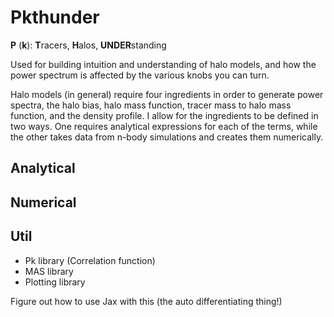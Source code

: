 # Pkthunder

**P** (**k**): **T**racers, **H**alos, **UNDER**standing

Used for building intuition and understanding of halo models, and how the power spectrum is affected by the various knobs you can turn.

Halo models (in general) require four ingredients in order to generate power spectra, the halo bias, halo mass function, tracer mass to halo mass function, and the density profile. I allow for the ingredients to be defined in two ways. One requires analytical expressions for each of the terms, while the other takes data from n-body simulations and creates them numerically.

## Analytical


## Numerical

## Util

- Pk library (Correlation function)
- MAS library
- Plotting library

Figure out how to use Jax with this (the auto differentiating thing!)